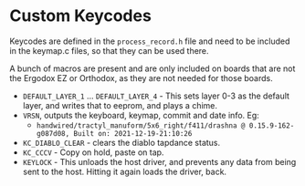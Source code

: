 
# Custom Keycodes

Keycodes are defined in the `process_record.h` file and need to be included in the keymap.c files, so that they can be used there. 

A bunch of macros are present and are only included on boards that are not the Ergodox EZ or Orthodox, as they are not needed for those boards. 

* `DEFAULT_LAYER_1` ... `DEFAULT_LAYER_4` - This sets layer 0-3 as the default layer, and writes that to eeprom, and plays a chime. 
* `VRSN`, outputs the keyboard, keymap, commit and date info.  Eg:
  * `handwired/tractyl_manuform/5x6_right/f411/drashna @ 0.15.9-162-g087d08, Built on: 2021-12-19-21:10:26`
*  `KC_DIABLO_CLEAR` - clears the diablo tapdance status.
* `KC_CCCV` - Copy on hold, paste on tap.
* `KEYLOCK` - This unloads the host driver, and prevents any data from being sent to the host. Hitting it again loads the driver, back. 
